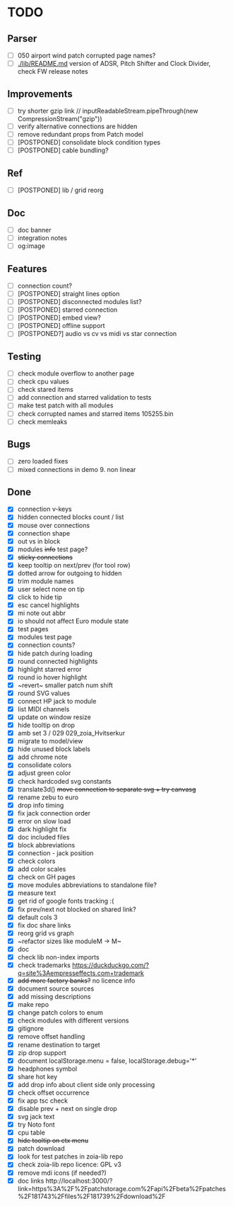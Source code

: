 # TODO

## Parser

- [ ] 050 airport wind patch corrupted page names?
- [ ] [./lib/README.md](./lib/README.md) version of ADSR, Pitch Shifter and Clock Divider, check FW release notes

## Improvements

- [ ] try shorter gzip link // inputReadableStream.pipeThrough(new CompressionStream("gzip"))
- [ ] verify alternative connections are hidden
- [ ] remove redundant props from Patch model
- [ ] [POSTPONED] consolidate block condition types
- [ ] [POSTPONED] cable bundling?

## Ref

- [ ] [POSTPONED] lib / grid reorg

## Doc

- [ ] doc banner
- [ ] integration notes
- [ ] og:image

## Features

- [ ] connection count?
- [ ] [POSTPONED] straight lines option
- [ ] [POSTPONED] disconnected modules list?
- [ ] [POSTPONED] starred connection
- [ ] [POSTPONED] embed view?
- [ ] [POSTPONED] offline support
- [ ] [POSTPONED?] audio vs cv vs midi vs star connection

## Testing

- [ ] check module overflow to another page
- [ ] check cpu values
- [ ] check stared items
- [ ] add connection and starred validation to tests
- [ ] make test patch with all modules
- [ ] check corrupted names and starred items 105255.bin
- [ ] check memleaks

## Bugs

- [ ] zero loaded fixes
- [ ] mixed connections in demo 9. non linear

## Done

- [x] connection v-keys
- [x] hidden connected blocks count / list
- [x] mouse over connections
- [x] connection shape
- [x] out vs in block
- [x] modules ~~info~~ test page?
- [x] ~~sticky connections~~
- [x] keep tooltip on next/prev (for tool row)
- [x] dotted arrow for outgoing to hidden
- [x] trim module names
- [x] user select none on tip
- [x] click to hide tip
- [x] esc cancel highlights
- [x] mi note out abbr
- [x] io should not affect Euro module state
- [x] test pages
- [x] modules test page
- [x] connection counts?
- [x] hide patch during loading
- [x] round connected highlights
- [x] highlight starred error
- [x] round io hover highlight
- [x] ~revert~ smaller patch num shift
- [x] round SVG values
- [x] connect HP jack to module
- [x] list MIDI channels
- [x] update on window resize
- [x] hide tooltip on drop
- [x] amb set 3 / 029 029_zoia_Hvitserkur
- [x] migrate to model/view
- [x] hide unused block labels
- [x] add chrome note
- [x] consolidate colors
- [x] adjust green color
- [x] check hardcoded svg constants
- [x] translate3d() ~~move connection to separate svg + try canvasg~~
- [x] rename zebu to euro
- [x] drop info timing
- [x] fix jack connection order
- [x] error on slow load
- [x] dark highlight fix
- [x] doc included files
- [x] block abbreviations
- [x] connection - jack position
- [x] check colors
- [x] add color scales
- [x] check on GH pages
- [x] move modules abbreviations to standalone file?
- [x] measure text
- [x] get rid of google fonts tracking :(
- [x] fix prev/next not blocked on shared link?
- [x] default cols 3
- [x] fix doc share links
- [x] reorg grid vs graph
- [x] ~refactor sizes like moduleM -> M~
- [x] doc
- [x] check lib non-index imports
- [x] check trademarks https://duckduckgo.com/?q=site%3Aempresseffects.com+trademark
- [x] ~~add more factory banks?~~ no licence info
- [x] document source sources
- [x] add missing descriptions
- [x] make repo
- [x] change patch colors to enum
- [x] check modules with different versions
- [x] gitignore
- [x] remove offset handling
- [x] rename destination to target
- [x] zip drop support
- [x] document localStorage.menu = false, localStorage.debug='*'
- [x] headphones symbol
- [x] share hot key
- [x] add drop info about client side only processing
- [x] check offset occurrence
- [x] fix app tsc check
- [x] disable prev + next on single drop
- [x] svg jack text
- [x] try Noto font
- [x] cpu table
- [x] ~~hide tooltip on ctx menu~~
- [x] patch download
- [x] look for test patches in zoia-lib repo
- [x] check zoia-lib repo licence: GPL v3
- [x] remove mdi icons (if needed?)
- [x] doc links http://localhost:3000/?link=https%3A%2F%2Fpatchstorage.com%2Fapi%2Fbeta%2Fpatches%2F181743%2Ffiles%2F181739%2Fdownload%2F
